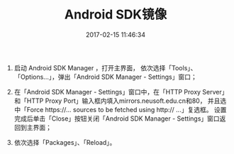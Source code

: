 ﻿---
title: Android SDK镜像
date: 2017-02-15 11:46:34
tags: [Android,Unity]
Categories: [Android]
---

1.	启动 Android SDK Manager ，打开主界面，
	依次选择「Tools」、「Options...」，弹出「Android SDK Manager - Settings」窗口； 

2.	在「Android SDK Manager - Settings」窗口中，在「HTTP Proxy Server」和「HTTP Proxy Port」输入框内填入mirrors.neusoft.edu.cn和80，
	并且选中「Force https://... sources to be fetched using http:// ...」复选框。
	设置完成后单击「Close」按钮关闭「Android SDK Manager - Settings」窗口返回到主界面； 

3.	依次选择「Packages」、「Reload」。 

